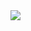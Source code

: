 <img src="https://github.com/nukenet/.github/blob/main/profile/graphics/Nuke.Network.Githublogo.png?raw=true">
